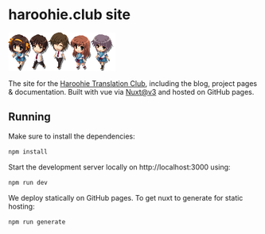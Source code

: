 # haroohie.club site
![Members of the cast!](public/images/chokuretsu/characters.png)

The site for the [Haroohie Translation Club](https://haroohie.club), including the blog, project pages & documentation. Built with vue via [Nuxt@v3](https://v3.nuxtjs.org) and hosted on GitHub pages.

## Running
Make sure to install the dependencies:
```bash
npm install
```

Start the development server locally on http://localhost:3000 using:
```bash
npm run dev
```

We deploy statically on GitHub pages. To get nuxt to generate for static hosting:
```bash
npm run generate
```